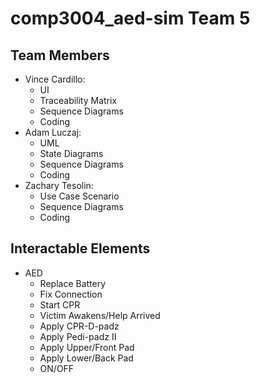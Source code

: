 # comp3004_aed-sim Team 5

## Team Members
- Vince Cardillo:
  - UI
  - Traceability Matrix
  - Sequence Diagrams
  - Coding
- Adam Luczaj:
  - UML
  - State Diagrams
  - Sequence Diagrams
  - Coding
- Zachary Tesolin:
  - Use Case Scenario
  - Sequence Diagrams
  - Coding

## Interactable Elements
- AED
  - Replace Battery
  - Fix Connection
  - Start CPR
  - Victim Awakens/Help Arrived
  - Apply CPR-D-padz
  - Apply Pedi-padz II
  - Apply Upper/Front Pad
  - Apply Lower/Back Pad
  - ON/OFF
